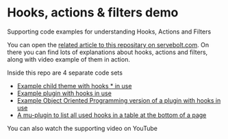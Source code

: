 # Hooks, actions & filters demo 
Supporting code examples for understanding Hooks, Actions and Filters

You can open the [related article to this repositary on servebolt.com](https://servebolt.com/articles/understanding-hooks-actions-and-filters/).  On there you can find lots of explanations about hooks, actions and filters, along with video example of them in action.

Inside this repo are 4 separate code sets

* [Example child theme with hooks * in use](https://github.com/Servebolt/hooks-actions-filters-demo/wp-content/themes/twentytwenty-child)
* [Example plugin with hooks in use](https://github.com/Servebolt/hooks-actions-filters-demo/wp-content/plugins/hooks-demo)
* [Example Object Oriented Programming version of a plugin with hooks in use](https://github.com/Servebolt/hooks-actions-filters-demo/wp-content/plugins/hooks-demo-oop)
* [A mu-plugin to list all used hooks in a table at the bottom of a page](https://github.com/Servebolt/hooks-actions-filters-demo/wp-content/mu-plugins)


You can also watch the supporting video on YouTube
